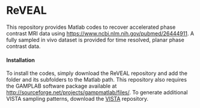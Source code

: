 # ReVEAL
This repository provides Matlab codes to recover accelerated phase contrast MRI data using <a href="ReVEAL">https://www.ncbi.nlm.nih.gov/pubmed/26444911</a>.  A fully sampled in vivo dataset is provided for time resolved, planar phase contrast data.  

<h4> Installation  </h4>
To install the codes, simply download the ReVEAL repository and add the folder and its subfolders to the Matlab path.  This repository also requires the GAMPLAB software package available at <a href="http://sourceforge.net/projects/gampmatlab/files/">http://sourceforge.net/projects/gampmatlab/files/</a>.  To generate additional VISTA sampling patterns, download the <a href="https://github.com/OSU-CMR/VISTA">VISTA</a> repository. 
